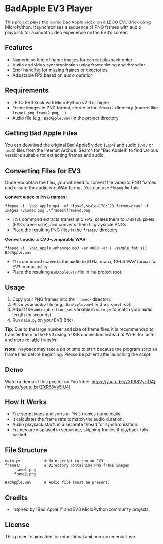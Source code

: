 # BadApple EV3 Player

This project plays the iconic Bad Apple video on a LEGO EV3 Brick using MicroPython. It synchronizes a sequence of PNG frames with audio playback for a smooth video experience on the EV3's screen.

## Features
- Numeric sorting of frame images for correct playback order
- Audio and video synchronization using frame timing and threading
- Error handling for missing frames or directories
- Adjustable FPS based on audio duration

## Requirements
- LEGO EV3 Brick with MicroPython v2.0 or higher
- Frame images in PNG format, stored in the `frames/` directory (named like `frame1.png`, `frame2.png`, ...)
- Audio file (e.g., `BadApple.wav`) in the project directory

## Getting Bad Apple Files
You can download the original Bad Apple!! video (`.mp4`) and audio (`.wav` or `.mp3`) files from the [Internet Archive](https://archive.org/). Search for "Bad Apple!!" to find various versions suitable for extracting frames and audio.

## Converting Files for EV3
Once you obtain the files, you will need to convert the video to PNG frames and ensure the audio is in WAV format. You can use `ffmpeg` for this:

**Convert video to PNG frames:**
```
ffmpeg -i .\bad_apple.mp4 -vf "fps=5,scale=178:128,format=gray" -f image2 -vcodec png .\frames\frame%d.png
```
- This command extracts frames at 5 FPS, scales them to 178x128 pixels (EV3 screen size), and converts them to grayscale PNGs.
- Place the resulting PNG files in the `frames/` directory.

**Convert audio to EV3-compatible WAV:**
```
ffmpeg -i .\bad_apple_enhanced.mp3 -ar 8000 -ac 1 -sample_fmt s16 BadApple.wav
```
- This command converts the audio to 8kHz, mono, 16-bit WAV format for EV3 compatibility.
- Place the resulting `BadApple.wav` file in the project root.

## Usage
1. Copy your PNG frames into the `frames/` directory.
2. Place your audio file (e.g., `BadApple.wav`) in the project root.
3. Adjust the `audio_duration_sec` variable in `main.py` to match your audio length (in seconds).
4. Run `main.py` on your EV3 Brick.

**Tip:** Due to the large number and size of frame files, it is recommended to transfer them to the EV3 using a USB connection instead of Wi-Fi for faster and more reliable transfer.

**Note:** Playback may take a bit of time to start because the program sorts all frame files before beginning. Please be patient after launching the script.

## Demo
Watch a demo of this project on YouTube: [https://youtu.be/ZXR68Vy5lU4](https://youtu.be/ZXR68Vy5lU4)

## How It Works
- The script loads and sorts all PNG frames numerically.
- It calculates the frame rate to match the audio duration.
- Audio playback starts in a separate thread for synchronization.
- Frames are displayed in sequence, skipping frames if playback falls behind.

## File Structure
```
main.py           # Main script to run on EV3
frames/           # Directory containing PNG frame images
    frame1.png
    frame2.png
    ...
BadApple.wav      # Audio file (must be present)
```

## Credits
- Inspired by "Bad Apple!!" and EV3 MicroPython community projects.

## License
This project is provided for educational and non-commercial use.

